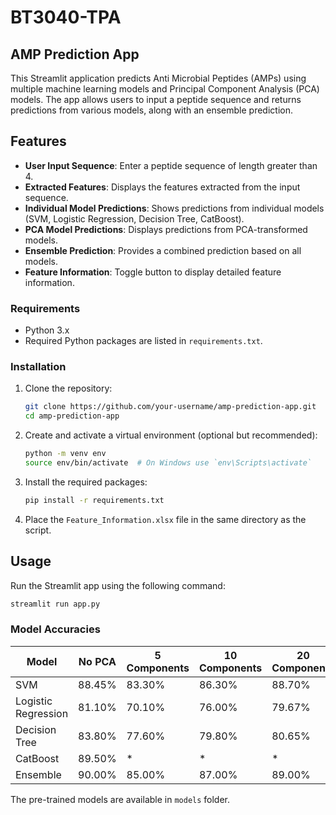 # BT3040-TPA

## AMP Prediction App

This Streamlit application predicts Anti Microbial Peptides (AMPs) using multiple machine learning models and Principal Component Analysis (PCA) models. The app allows users to input a peptide sequence and returns predictions from various models, along with an ensemble prediction.

## Features

- **User Input Sequence**: Enter a peptide sequence of length greater than 4.
- **Extracted Features**: Displays the features extracted from the input sequence.
- **Individual Model Predictions**: Shows predictions from individual models (SVM, Logistic Regression, Decision Tree, CatBoost).
- **PCA Model Predictions**: Displays predictions from PCA-transformed models.
- **Ensemble Prediction**: Provides a combined prediction based on all models.
- **Feature Information**: Toggle button to display detailed feature information.

### Requirements

- Python 3.x
- Required Python packages are listed in `requirements.txt`.

### Installation

1. Clone the repository:
    ```bash
    git clone https://github.com/your-username/amp-prediction-app.git
    cd amp-prediction-app
    ```

2. Create and activate a virtual environment (optional but recommended):
    ```bash
    python -m venv env
    source env/bin/activate  # On Windows use `env\Scripts\activate`
    ```

3. Install the required packages:
    ```bash
    pip install -r requirements.txt
    ```

4. Place the `Feature_Information.xlsx` file in the same directory as the script.


## Usage

Run the Streamlit app using the following command:
```bash
streamlit run app.py
```

### Model Accuracies 

| Model              | No PCA | 5 Components | 10 Components | 20 Components |
|--------------------|--------|--------------|---------------|---------------|
| SVM                | 88.45% | 83.30%       | 86.30%        | 88.70%        |
| Logistic Regression| 81.10% | 70.10%       | 76.00%        | 79.67%        |
| Decision Tree      | 83.80% | 77.60%       | 79.80%        | 80.65%        |
| CatBoost           | 89.50% | *            | *             | *             |
| Ensemble           | 90.00% | 85.00%       | 87.00%        | 89.00%        |

The pre-trained models are available in `models` folder.
